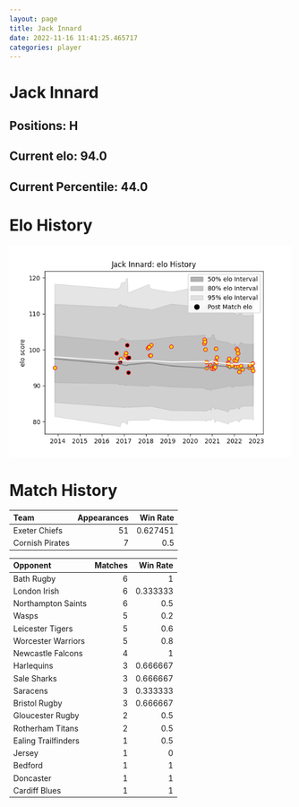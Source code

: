 ```yaml
---  
layout: page  
title: Jack Innard  
date: 2022-11-16 11:41:25.465717  
categories: player  
---
```

# Jack Innard

## Positions: H

## Current elo: 94.0

## Current Percentile: 44.0

# Elo History


![elo history](history_JackInnard.png)
# Match History


| Team            |   Appearances |   Win Rate |
|:----------------|--------------:|-----------:|
| Exeter Chiefs   |            51 |   0.627451 |
| Cornish Pirates |             7 |   0.5      |

| Opponent            |   Matches |   Win Rate |
|:--------------------|----------:|-----------:|
| Bath Rugby          |         6 |   1        |
| London Irish        |         6 |   0.333333 |
| Northampton Saints  |         6 |   0.5      |
| Wasps               |         5 |   0.2      |
| Leicester Tigers    |         5 |   0.6      |
| Worcester Warriors  |         5 |   0.8      |
| Newcastle Falcons   |         4 |   1        |
| Harlequins          |         3 |   0.666667 |
| Sale Sharks         |         3 |   0.666667 |
| Saracens            |         3 |   0.333333 |
| Bristol Rugby       |         3 |   0.666667 |
| Gloucester Rugby    |         2 |   0.5      |
| Rotherham Titans    |         2 |   0.5      |
| Ealing Trailfinders |         1 |   0.5      |
| Jersey              |         1 |   0        |
| Bedford             |         1 |   1        |
| Doncaster           |         1 |   1        |
| Cardiff Blues       |         1 |   1        |